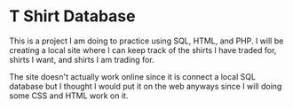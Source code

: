 # T Shirt Database

This is a project I am doing to practice using SQL, HTML, and PHP. I will be creating a local site where I can keep track of the shirts I have traded for, shirts I want, and shirts I am trading for.

The site doesn't actually work online since it is connect a local SQL database but I thought I would put it on the web anyways since I will doing some CSS and HTML work on it.
